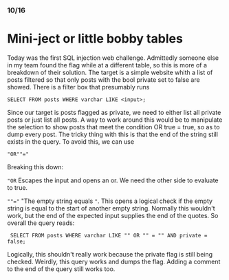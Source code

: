 ### 10/16

# Mini-ject or little bobby tables

Today was the first SQL injection web challenge. Admittedly someone else in my team found the flag while at a different table, so this is more of a breakdown of their solution. The target is a simple website whith a list of posts filtered so that only posts with the bool private set to false are showed. There is a filter box that presumably runs  

``` SELECT FROM posts WHERE varchar LIKE <input>; ```

Since our target is posts flagged as private, we need to either list all private posts or just list all posts. A way to work around this would be to manipulate the selection to show posts that meet the condition OR true = true, so as to dump every post. The tricky thing with this is that the end of the string still exists in the query. To avoid this, we can use

```"OR""="```

Breaking this down:

`"OR` Escapes the input and opens an or. We need the other side to evaluate to true.

`""="` "The empty string equals `"`. This opens a logical check if the empty string is equal to the start of another empty string. Normally this wouldn't work, but the end of the expected input supplies the end of the quotes. So overall the query reads:

``` SELECT FROM posts WHERE varchar LIKE "" OR "" = "" AND private = false;```

Logically, this shouldn't really work because the private flag is still being checked. Weirdly, this query works and dumps the flag. Adding a comment to the end of the query still works too.
